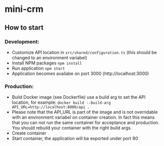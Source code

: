 # mini-crm

## How to start

### Development:

- Customize API location in `src/shared/configuration.ts` (this should be changed to an environment variabel)
- Install NPM packages `npm install`
- Run application `npm start`
- Application becomes availabe on port 3000 (http://localhost:3000)

### Production:

- Build Docker image (see Dockerfile) use a build arg to set the API location, for example: `docker build --build-arg API_URL=http://localhost:8000/api .`
- Please note that the API_URL is part of the image and is not overridable with an environment variabel on container creation. In fact this means that you can not run the same container for acceptance and production. You should rebuild your container with the right build args.
- Create container
- Start container, the application will be exported under port 80

